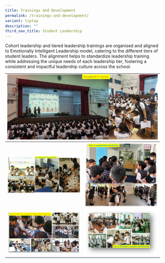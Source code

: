 ```yaml
---
title: Trainings and Development
permalink: /trainings-and-development/
variant: tiptap
description: ""
third_nav_title: Student Leadership
---
```

<p>Cohort leadership and tiered leadership trainings are organised and aligned
to Emotionally Intelligent Leadership model, catering to the different
tiers of student leaders. The alignment helps to standardize leadership
training while addressing the unique needs of each leadership tier, fostering
a consistent and impactful leadership culture across the school.
<table style="minWidth: 50px">
<tbody><tr>
<td rowspan="1" colspan="2">
<div class="isomer-image-wrapper">
<img style="width: 100%" height="auto" width="100%" alt="" src="/images/BVPS Experience/Student Leadership/Student_s_voice.jpg">
</div>
</td>
</tr>
<tr>
<th rowspan="1" colspan="1">
<div class="isomer-image-wrapper">
<img style="width: 100%" height="auto" width="100%" alt="" src="/images/BVPS Experience/Student Leadership/P3_Cohort_Leadership_Workshop.jpg">
</div>
</th>
<th rowspan="1" colspan="1">

<div class="isomer-image-wrapper">
<img style="width: 100%" height="auto" width="100%" alt="" src="/images/BVPS Experience/Student Leadership/Tier_3_Leadership_Workshop.jpg">
</div>
</th>
</tr>
<tr>
<td rowspan="1" colspan="1">
<div class="isomer-image-wrapper">
<img style="width: 100%" height="auto" width="100%" alt="" src="/images/BVPS Experience/Student Leadership/P5_Cohort_Leadership_Workshop.jpg">
</div>
</td>
<td rowspan="1" colspan="1">
<div class="isomer-image-wrapper">
<img style="width: 100%" height="auto" width="100%" alt="" src="/images/BVPS Experience/Student Leadership/Tier_2_Leadership_Workshop.jpg">
	</div>
</td>
</tr>
</tbody>
</table></p>
